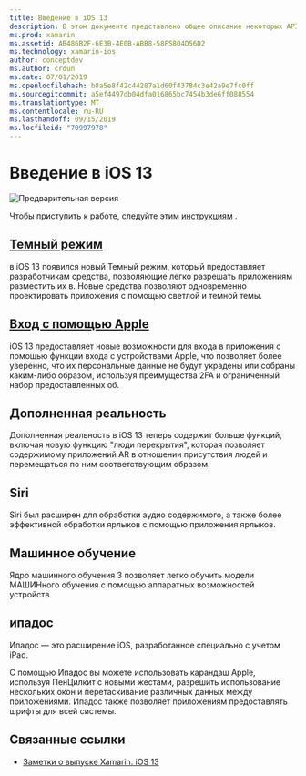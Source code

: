```yaml
---
title: Введение в iOS 13
description: В этом документе представлено общее описание некоторых API-интерфейсов iOS 13, для которых предварительная версия C# Xamarin предоставляет привязки.
ms.prod: xamarin
ms.assetid: AB486B2F-6E3B-4E0B-ABB8-58F5804D56D2
ms.technology: xamarin-ios
author: conceptdev
ms.author: crdun
ms.date: 07/01/2019
ms.openlocfilehash: b8a5e8f42c44287a1d60f43784c3e42a9e7fc0ff
ms.sourcegitcommit: a5ef4497db04dfa016865bc7454b3de6ff088554
ms.translationtype: MT
ms.contentlocale: ru-RU
ms.lasthandoff: 09/15/2019
ms.locfileid: "70997978"
---
```

# <a name="introduction-to-ios-13"></a>Введение в iOS 13

![Предварительная версия](~/media/shared/preview.png)

Чтобы приступить к работе, следуйте этим [инструкциям](~/ios/platform/ios13/get-started.md) .

## <a name="dark-modedark-modemd"></a>[Темный режим](dark-mode.md)

в iOS 13 появился новый Темный режим, который предоставляет разработчикам средства, позволяющие легко разрешать приложениям разместить их в. Новые средства позволяют одновременно проектировать приложения с помощью светлой и темной темы.

## <a name="sign-in-with-applesign-inmd"></a>[Вход с помощью Apple](sign-in.md)

iOS 13 предоставляет новые возможности для входа в приложения с помощью функции входа с устройствами Apple, что позволяет более уверенно, что их персональные данные не будут украдены или собраны каким-либо образом, используя преимущества 2FA и ограниченный набор предоставленных об.

## <a name="augmented-reality"></a>Дополненная реальность

Дополненная реальность в iOS 13 теперь содержит больше функций, включая новую функцию "люди перекрытия", которая позволяет содержимому приложений AR в отношении присутствия людей и перемещаться по ним соответствующим образом.

## <a name="siri"></a>Siri

Siri был расширен для обработки аудио содержимого, а также более эффективной обработки ярлыков с помощью приложения ярлыков.

## <a name="machine-learning"></a>Машинное обучение

Ядро машинного обучения 3 позволяет легко обучить модели МАШИНного обучения с помощью аппаратных возможностей устройств.

## <a name="ipados"></a>ипадос

Ипадос — это расширение iOS, разработанное специально с учетом iPad.

С помощью Ипадос вы можете использовать карандаш Apple, используя ПенЦилкит с новыми жестами, разрешить использование нескольких окон и перетаскивание различных данных между приложениями. Ипадос также позволяет приложениям предоставлять шрифты для всей системы.

## <a name="related-links"></a>Связанные ссылки

- [Заметки о выпуске Xamarin. iOS 13](/xamarin/ios/release-notes/13/13.0)
